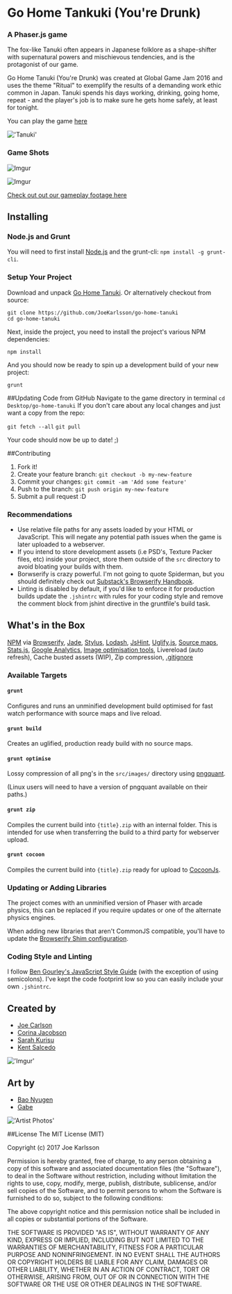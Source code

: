 # Go Home Tankuki (You're Drunk)
### A Phaser.js game

The fox-like Tanuki often appears in Japanese folklore as a shape-shifter with supernatural powers and mischievous tendencies, and is the protagonist of our game.

Go Home Tanuki (You're Drunk) was created at Global Game Jam 2016 and uses the theme "Ritual" to exemplify the results of a demanding work ethic common in Japan. Tanuki spends his days working, drinking, going home, repeat - and the player's job is to make sure he gets home safely, at least for tonight.

You can play the game [here](https://go-home-tanuki.herokuapp.com/)

!['Tanuki'](http://49.media.tumblr.com/1f54a0a8c9086a95b2438edcc68cf7b9/tumblr_mnbosfY7oz1roqda3o1_500.gif)

### Game Shots

![Imgur](http://i.imgur.com/i6F8OoS.png)

![Imgur](http://i.imgur.com/0dQ6Z5k.png)

[Check out out our gameplay footage here](https://youtu.be/7DED6sdNvCY)

## Installing

### Node.js and Grunt

You will need to first install [Node.js](http://nodejs.org/download/) and the grunt-cli: `npm install -g grunt-cli`.

### Setup Your Project

Download and unpack [Go Home Tanuki](https://github.com/JoeKarlsson/go-home-tanuki). Or alternatively checkout from source:

    git clone https://github.com/JoeKarlsson/go-home-tanuki
    cd go-home-tanuki

Next, inside the project, you need to install the project's various NPM dependencies:

    npm install

And you should now be ready to spin up a development build of your new project:

    grunt

##Updating Code from GitHub
Navigate to the game directory in terminal ```cd Desktop/go-home-tanuki```
If you don't care about any local changes and just want a copy from the repo:

```git fetch --all```
```git pull```

Your code should now be up to date! ;)

##Contributing
1. Fork it!
2. Create your feature branch: ```git checkout -b my-new-feature```
3. Commit your changes: ```git commit -am 'Add some feature'```
4. Push to the branch: ````git push origin my-new-feature````
5. Submit a pull request :D

### Recommendations

* Use relative file paths for any assets loaded by your HTML or JavaScript. This will negate any potential path issues when the game is later uploaded to a webserver.
* If you intend to store development assets (i.e PSD's, Texture Packer files, etc) inside your project, store them outside of the `src` directory to avoid bloating your builds with them.
* Borwserify is crazy powerful. I'm not going to quote Spiderman, but you should definitely check out [Substack's Browserify Handbook](https://github.com/substack/browserify-handbook).
* Linting is disabled by default, if you'd like to enforce it for production builds update the `.jshintrc` with rules for your coding style and remove the comment block from jshint directive in the gruntfile's build task.

## What's in the Box

[NPM](https://www.npmjs.org/) via [Browserify](http://browserify.org/), [Jade](http://jade-lang.com/), [Stylus](http://learnboost.github.io/stylus/), [Lodash](http://lodash.com/), [JsHint](http://www.jshint.com/), [Uglify.js](https://github.com/mishoo/UglifyJS), [Source maps](http://www.html5rocks.com/en/tutorials/developertools/sourcemaps/), [Stats.js](https://github.com/mrdoob/stats.js/), [Google Analytics](http://www.google.com/analytics/), [Image optimisation tools](http://pngquant.org/), Livereload (auto refresh), Cache busted assets (WIP), Zip compression, [.gitignore](https://github.com/serby/GitIgnore)

### Available Targets

#### `grunt`

Configures and runs an unminified development build optimised for fast watch performance with source maps and live reload.

#### `grunt build`

Creates an uglified, production ready build with no source maps.

#### `grunt optimise`

Lossy compression of all png's in the `src/images/` directory using [pngquant](http://pngquant.org/).

(Linux users will need to have a version of pngquant available on their paths.)

#### `grunt zip`

Compiles the current build into `{title}.zip` with an internal folder. This is intended for use when transferring the build to a third party for webserver upload.

#### `grunt cocoon`

Compiles the current build into `{title}.zip` ready for upload to [CocoonJs](https://www.ludei.com/cocoonjs/).

### Updating or Adding Libraries

The project comes with an unminified version of Phaser with arcade physics, this can be replaced if you require updates or one of the alternate physics engines.

When adding new libraries that aren't CommonJS compatible, you'll have to update the [Browserify Shim configuration](https://github.com/thlorenz/browserify-shim#3-provide-browserify-shim-config).

### Coding Style and Linting

I follow [Ben Gourley's JavaScript Style Guide](https://github.com/bengourley/js-style-guide) (with the exception of using semicolons). I've kept the code footprint low so you can easily include your own `.jshintrc`.

## Created by

  * [Joe Carlson](https://www.callmejoe.net/)
  * [Corina Jacobson](https://github.com/corinajacobson)
  * [Sarah Kurisu](https://github.com/skurisu)
  * [Kent Salcedo](https://github.com/kentsalcedo)

!['Imgur'](http://i.imgur.com/Rulmw1r.jpg)

## Art by

  * [Bao Nyugen]()
  * [Gabe]()

!['Artist Photos'](http://i.imgur.com/u9eqbOJ.jpg)

##License
The MIT License (MIT)

Copyright (c) 2017 Joe Karlsson

Permission is hereby granted, free of charge, to any person obtaining a copy
of this software and associated documentation files (the "Software"), to deal
in the Software without restriction, including without limitation the rights
to use, copy, modify, merge, publish, distribute, sublicense, and/or sell
copies of the Software, and to permit persons to whom the Software is
furnished to do so, subject to the following conditions:

The above copyright notice and this permission notice shall be included in all
copies or substantial portions of the Software.

THE SOFTWARE IS PROVIDED "AS IS", WITHOUT WARRANTY OF ANY KIND, EXPRESS OR
IMPLIED, INCLUDING BUT NOT LIMITED TO THE WARRANTIES OF MERCHANTABILITY,
FITNESS FOR A PARTICULAR PURPOSE AND NONINFRINGEMENT. IN NO EVENT SHALL THE
AUTHORS OR COPYRIGHT HOLDERS BE LIABLE FOR ANY CLAIM, DAMAGES OR OTHER
LIABILITY, WHETHER IN AN ACTION OF CONTRACT, TORT OR OTHERWISE, ARISING FROM,
OUT OF OR IN CONNECTION WITH THE SOFTWARE OR THE USE OR OTHER DEALINGS IN THE
SOFTWARE.
